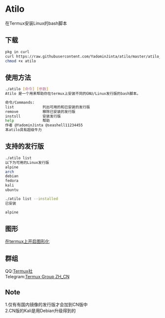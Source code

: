 # Atilo
在Termux安装Linux的bash脚本

## 下载
``` bash
pkg in curl
curl https://raw.githubusercontent.com/YadominJinta/atilo/master/atilo_cn -o ~/atilo 
chmod +x atilo
```

## 使用方法
``` bash
./atilo [命令] [参数]
Atilo 是一个用来帮助你在termux上安装不同的GNU/Linux发行版的bash脚本。

命令/Commands:
list             列出可用的和已安装的发行版
remove           移除已安装的发行版
instsll          安装发行版
help             帮助
作者 @YadominJinta @seashell11234455
本atilo具有超级牛力
```

## 支持的发行版
``` bash
./atilo list
以下为可用的Linux发行版
alpine
arch
debian
fedora
kali
ubuntu

./atilo list --installed
已安装

alpine
```

## 图形
[在termux上开启图形化](https://yadominjinta.github.io/2018/07/30/GUI-on-termux.html)


## 群组
QQ:[Termux社](https://jq.qq.com/?_wv=1027&k=5jGvbsU)  
Telegram:[Termux Group ZH_CN](https://t.me/joinchat/EBPa7EI3VrfhsRu-6iJ1yw)

## Note
1.仅有有国内镜像的发行版才会加到CN版中  
2.CN版的Kali是用Debian升级得到的



